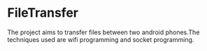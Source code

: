 # FileTransfer
The project aims to transfer files between two android phones.The techniques used are wifi programming and socket programming.
